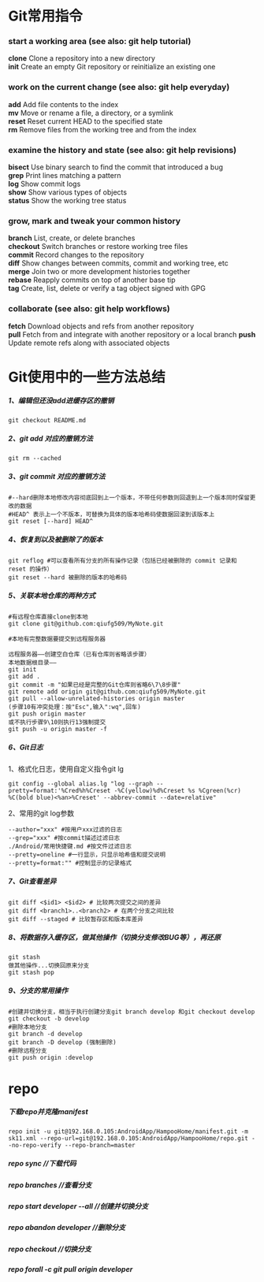 # Git常用指令

### start a working area (see also: git help tutorial)                              

**clone**      Clone a repository into a new directory                           
**init**       Create an empty Git repository or reinitialize an existing one    



### work on the current change (see also: git help everyday)                        

**add**        Add file contents to the index                                    
**mv**         Move or rename a file, a directory, or a symlink                  
**reset**      Reset current HEAD to the specified state                         
**rm**         Remove files from the working tree and from the index           

  

### examine the history and state (see also: git help revisions)                    

**bisect**     Use binary search to find the commit that introduced a bug        
**grep**       Print lines matching a pattern                                    
**log**        Show commit logs                                                  
**show**       Show various types of objects                                     
**status**     Show the working tree status                                      



### grow, mark and tweak your common history                                        

**branch**     List, create, or delete branches                                  
**checkout**    Switch branches or restore working tree files                    
**commit**     Record changes to the repository                                  
**diff**       Show changes between commits, commit and working tree, etc        
**merge**      Join two or more development histories together                   
**rebase**     Reapply commits on top of another base tip                        
**tag**        Create, list, delete or verify a tag object signed with GPG       



### collaborate (see also: git help workflows)                                      

**fetch**      Download objects and refs from another repository                 
**pull**       Fetch from and integrate with another repository or a local branch
**push**       Update remote refs along with associated objects                  



# Git使用中的一些方法总结

##### 1、编辑但还没add进缓存区的撤销

```
git checkout README.md
```

##### 2、git add 对应的撤销方法

```
git rm --cached
```

##### 3、git commit 对应的撤销方法

```
#--hard删除本地修改内容彻底回到上一个版本，不带任何参数则回退到上一个版本同时保留更改的数据
#HEAD^ 表示上一个不版本，可替换为具体的版本哈希码使数据回滚到该版本上
git reset [--hard] HEAD^
```

##### 4、恢复到以及被删除了的版本

```
git reflog #可以查看所有分支的所有操作记录（包括已经被删除的 commit 记录和 reset 的操作）
git reset --hard 被删除的版本的哈希码
```

##### 5、关联本地仓库的两种方式

```
#有远程仓库直接clone到本地
git clone git@github.com:qiufg509/MyNote.git
```

```
#本地有完整数据要提交到远程服务器

远程服务器——创建空白仓库（已有仓库则省略该步骤）
本地数据根目录——
git init
git add .
git commit -m "如果已经是完整的Git仓库则省略6\7\8步骤"
git remote add origin git@github.com:qiufg509/MyNote.git
git pull --allow-unrelated-histories origin master
(步骤10有冲突处理：按"Esc",输入":wq",回车)
git push origin master
或不执行步骤9\10则执行13强制提交 
git push -u origin master -f
```

##### 6、Git日志

1、格式化日志，使用自定义指令git lg

```
git config --global alias.lg "log --graph --pretty=format:'%Cred%h%Creset -%C(yellow)%d%Creset %s %Cgreen(%cr) %C(bold blue)<%an>%Creset' --abbrev-commit --date=relative"
```

2、常用的git log参数

```
--author="xxx" #按用户xxx过滤的日志
--grep="xxx" #按commit描述过滤日志
./Android/常用快捷键.md #按文件过滤日志
--pretty=oneline #一行显示，只显示哈希值和提交说明
--pretty=format:"" #控制显示的记录格式
```

##### 7、Git查看差异

```
git diff <$id1> <$id2> # 比较两次提交之间的差异
git diff <branch1>..<branch2> # 在两个分支之间比较
git diff --staged # 比较暂存区和版本库差异
```

##### 8、将数据存入缓存区，做其他操作（切换分支修改BUG等），再还原

```
git stash
做其他操作...切换回原来分支
git stash pop
```

##### 9、分支的常用操作

```
#创建并切换分支，相当于执行创建分支git branch develop 和git checkout develop
git checkout -b develop
#删除本地分支
git branch -d develop
git branch -D develop (强制删除)
#删除远程分支
git push origin :develop
```



# repo

##### 下载repo并克隆manifest

```
repo init -u git@192.168.0.105:AndroidApp/HampooHome/manifest.git -m sk11.xml --repo-url=git@192.168.0.105:AndroidApp/HampooHome/repo.git --no-repo-verify --repo-branch=master
```

##### repo sync //下载代码

##### repo branches //查看分支

##### repo start developer --all //创建并切换分支

##### repo abandon developer //删除分支

##### repo checkout //切换分支

##### repo forall -c git pull origin developer